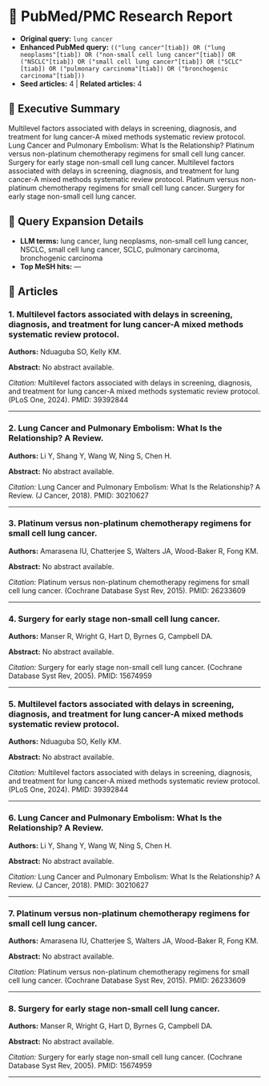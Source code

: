 # 🧠 PubMed/PMC Research Report
- **Original query:** `lung cancer`
- **Enhanced PubMed query:** `(("lung cancer"[tiab]) OR ("lung neoplasms"[tiab]) OR ("non-small cell lung cancer"[tiab]) OR ("NSCLC"[tiab]) OR ("small cell lung cancer"[tiab]) OR ("SCLC"[tiab]) OR ("pulmonary carcinoma"[tiab]) OR ("bronchogenic carcinoma"[tiab]))`
- **Seed articles:** 4 | **Related articles:** 4

## 📌 Executive Summary
Multilevel factors associated with delays in screening, diagnosis, and treatment for lung cancer-A mixed methods systematic review protocol. Lung Cancer and Pulmonary Embolism: What Is the Relationship? Platinum versus non-platinum chemotherapy regimens for small cell lung cancer. Surgery for early stage non-small cell lung cancer. Multilevel factors associated with delays in screening, diagnosis, and treatment for lung cancer-A mixed methods systematic review protocol. Platinum versus non-platinum chemotherapy regimens for small cell lung cancer. Surgery for early stage non-small cell lung cancer.

## 🔎 Query Expansion Details
- **LLM terms:** lung cancer, lung neoplasms, non-small cell lung cancer, NSCLC, small cell lung cancer, SCLC, pulmonary carcinoma, bronchogenic carcinoma
- **Top MeSH hits:** —

## 📄 Articles
### 1. Multilevel factors associated with delays in screening, diagnosis, and treatment for lung cancer-A mixed methods systematic review protocol.
**Authors:** Nduaguba SO, Kelly KM.

**Abstract:** No abstract available.

*Citation:* Multilevel factors associated with delays in screening, diagnosis, and treatment for lung cancer-A mixed methods systematic review protocol. (PLoS One, 2024). PMID: 39392844

---
### 2. Lung Cancer and Pulmonary Embolism: What Is the Relationship? A Review.
**Authors:** Li Y, Shang Y, Wang W, Ning S, Chen H.

**Abstract:** No abstract available.

*Citation:* Lung Cancer and Pulmonary Embolism: What Is the Relationship? A Review. (J Cancer, 2018). PMID: 30210627

---
### 3. Platinum versus non-platinum chemotherapy regimens for small cell lung cancer.
**Authors:** Amarasena IU, Chatterjee S, Walters JA, Wood-Baker R, Fong KM.

**Abstract:** No abstract available.

*Citation:* Platinum versus non-platinum chemotherapy regimens for small cell lung cancer. (Cochrane Database Syst Rev, 2015). PMID: 26233609

---
### 4. Surgery for early stage non-small cell lung cancer.
**Authors:** Manser R, Wright G, Hart D, Byrnes G, Campbell DA.

**Abstract:** No abstract available.

*Citation:* Surgery for early stage non-small cell lung cancer. (Cochrane Database Syst Rev, 2005). PMID: 15674959

---
### 5. Multilevel factors associated with delays in screening, diagnosis, and treatment for lung cancer-A mixed methods systematic review protocol.
**Authors:** Nduaguba SO, Kelly KM.

**Abstract:** No abstract available.

*Citation:* Multilevel factors associated with delays in screening, diagnosis, and treatment for lung cancer-A mixed methods systematic review protocol. (PLoS One, 2024). PMID: 39392844

---
### 6. Lung Cancer and Pulmonary Embolism: What Is the Relationship? A Review.
**Authors:** Li Y, Shang Y, Wang W, Ning S, Chen H.

**Abstract:** No abstract available.

*Citation:* Lung Cancer and Pulmonary Embolism: What Is the Relationship? A Review. (J Cancer, 2018). PMID: 30210627

---
### 7. Platinum versus non-platinum chemotherapy regimens for small cell lung cancer.
**Authors:** Amarasena IU, Chatterjee S, Walters JA, Wood-Baker R, Fong KM.

**Abstract:** No abstract available.

*Citation:* Platinum versus non-platinum chemotherapy regimens for small cell lung cancer. (Cochrane Database Syst Rev, 2015). PMID: 26233609

---
### 8. Surgery for early stage non-small cell lung cancer.
**Authors:** Manser R, Wright G, Hart D, Byrnes G, Campbell DA.

**Abstract:** No abstract available.

*Citation:* Surgery for early stage non-small cell lung cancer. (Cochrane Database Syst Rev, 2005). PMID: 15674959

---
